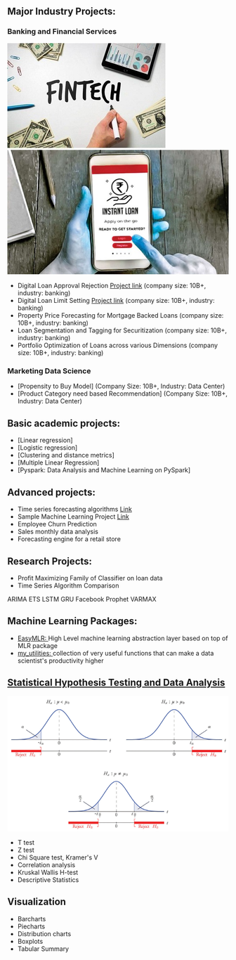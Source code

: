 ## Major Industry Projects:
### Banking and Financial Services
![](https://github.com/urmanml/Portfolio/blob/portfolio_images/fintech_small.jpg)
![](https://github.com/urmanml/Portfolio/blob/portfolio_images/instant%20loan_small.jpg)

- Digital Loan Approval Rejection [Project link](https://www.maybank2u.com.my/maybank2u/malaysia/en/business/financing/working_capital/business/sme_clean_loan_financing.page)
(company size: 10B+, industry: banking)
- Digital Loan Limit Setting [Project link](https://www.maybank2u.com.my/maybank2u/malaysia/en/business/financing/working_capital/business/sme_clean_loan_financing.page)
(company size: 10B+, industry: banking)
- Property Price Forecasting for Mortgage Backed Loans
(company size: 10B+, industry: banking)
- Loan Segmentation and Tagging for Securitization
(company size: 10B+, industry: banking)
- Portfolio Optimization of Loans across various Dimensions
(company size: 10B+, industry: banking)

### Marketing Data Science 
- [Propensity to Buy Model]  (Company Size: 10B+, Industry: Data Center)
- [Product Category need based Recommendation] (Company Size: 10B+, Industry: Data Center)


## Basic academic projects:
- [Linear regression]
- [Logistic regression]
- [Clustering and distance metrics]
- [Multiple Linear Regression]
- [Pyspark: Data Analysis and Machine Learning on PySpark]

## Advanced projects:
- Time series forecasting algorithms [Link](https://github.com/urmanml/Samples/tree/time-series)
- Sample Machine Learning Project [Link](https://github.com/urmanml/Samples/tree/classification-project)
- Employee Churn Prediction
- Sales monthly data analysis
- Forecasting engine for a retail store

## Research Projects:
- Profit Maximizing Family of Classifier on loan data
- Time Series Algorithm Comparison

ARIMA
ETS
LSTM
GRU
Facebook Prophet
VARMAX


## Machine Learning Packages:
- [EasyMLR: ](https://github.com/urmanml/easyMLR)
High Level machine learning abstraction layer based on top of MLR package
- [my_utilities: ](https://github.com/urmanml/codebase/tree/master/my_utilities)
collection of very useful functions that can make a data scientist's productivity higher

## [Statistical Hypothesis Testing and Data Analysis](https://github.com/urmanml/codebase/blob/master/my_utilities/my_statistical_tests.py)
![](https://github.com/urmanml/Portfolio/blob/portfolio_images/hypothesis%20testing_small.png)
- T test
- Z test
- Chi Square test, Kramer's V
- Correlation analysis
- Kruskal Wallis H-test
- Descriptive Statistics

## Visualization 
- Barcharts
- Piecharts
- Distribution charts
- Boxplots
- Tabular Summary

